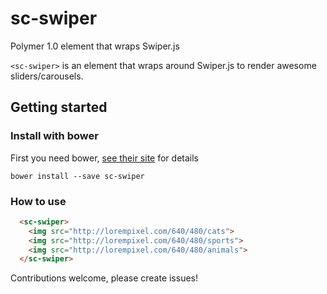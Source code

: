 sc-swiper
============

Polymer 1.0 element that wraps Swiper.js

`<sc-swiper>` is an element that wraps around Swiper.js to render awesome sliders/carousels.

## Getting started

### Install with bower

First you need bower, [see their site](http://bower.io/) for details

```
bower install --save sc-swiper
```

### How to use

```html
  <sc-swiper>
    <img src="http://lorempixel.com/640/480/cats">
    <img src="http://lorempixel.com/640/480/sports">
    <img src="http://lorempixel.com/640/480/animals">
  </sc-swiper>
```

Contributions welcome, please create issues!
